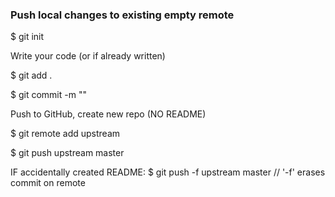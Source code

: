 ### Push local changes to existing empty remote

\$ git init

Write your code (or if already written)

\$ git add .

\$ git commit -m "<message>"

Push to GitHub, create new repo (NO README)

\$ git remote add upstream <repo-url>

\$ git push upstream master

IF accidentally created README:
\$ git push -f upstream master // '-f' erases commit on remote
